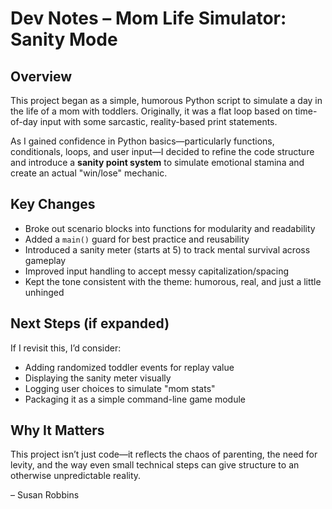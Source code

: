 # Dev Notes – Mom Life Simulator: Sanity Mode

## Overview

This project began as a simple, humorous Python script to simulate a day in the life of a mom with toddlers. Originally, it was a flat loop based on time-of-day input with some sarcastic, reality-based print statements.

As I gained confidence in Python basics—particularly functions, conditionals, loops, and user input—I decided to refine the code structure and introduce a **sanity point system** to simulate emotional stamina and create an actual "win/lose" mechanic.

## Key Changes

- Broke out scenario blocks into functions for modularity and readability  
- Added a `main()` guard for best practice and reusability  
- Introduced a sanity meter (starts at 5) to track mental survival across gameplay  
- Improved input handling to accept messy capitalization/spacing  
- Kept the tone consistent with the theme: humorous, real, and just a little unhinged

## Next Steps (if expanded)

If I revisit this, I’d consider:
- Adding randomized toddler events for replay value  
- Displaying the sanity meter visually  
- Logging user choices to simulate "mom stats"  
- Packaging it as a simple command-line game module

## Why It Matters

This project isn’t just code—it reflects the chaos of parenting, the need for levity, and the way even small technical steps can give structure to an otherwise unpredictable reality.

– Susan Robbins
